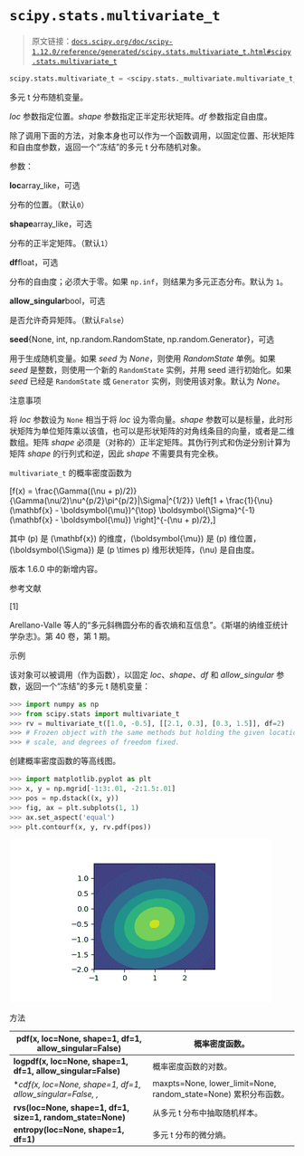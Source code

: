 # `scipy.stats.multivariate_t`

> 原文链接：[`docs.scipy.org/doc/scipy-1.12.0/reference/generated/scipy.stats.multivariate_t.html#scipy.stats.multivariate_t`](https://docs.scipy.org/doc/scipy-1.12.0/reference/generated/scipy.stats.multivariate_t.html#scipy.stats.multivariate_t)

```py
scipy.stats.multivariate_t = <scipy.stats._multivariate.multivariate_t_gen object>
```

多元 t 分布随机变量。

*loc* 参数指定位置。*shape* 参数指定正半定形状矩阵。*df* 参数指定自由度。

除了调用下面的方法，对象本身也可以作为一个函数调用，以固定位置、形状矩阵和自由度参数，返回一个“冻结”的多元 t 分布随机对象。

参数：

**loc**array_like，可选

分布的位置。（默认`0`）

**shape**array_like，可选

分布的正半定矩阵。（默认`1`）

**df**float，可选

分布的自由度；必须大于零。如果 `np.inf`，则结果为多元正态分布。默认为 `1`。

**allow_singular**bool，可选

是否允许奇异矩阵。（默认`False`）

**seed**{None, int, np.random.RandomState, np.random.Generator}，可选

用于生成随机变量。如果 *seed* 为 *None*，则使用 *RandomState* 单例。如果 *seed* 是整数，则使用一个新的 `RandomState` 实例，并用 seed 进行初始化。如果 *seed* 已经是 `RandomState` 或 `Generator` 实例，则使用该对象。默认为 *None*。

注意事项

将 *loc* 参数设为 `None` 相当于将 *loc* 设为零向量。*shape* 参数可以是标量，此时形状矩阵为单位矩阵乘以该值，也可以是形状矩阵的对角线条目的向量，或者是二维数组。矩阵 *shape* 必须是（对称的）正半定矩阵。其伪行列式和伪逆分别计算为矩阵 *shape* 的行列式和逆，因此 *shape* 不需要具有完全秩。

`multivariate_t` 的概率密度函数为

\[f(x) = \frac{\Gamma((\nu + p)/2)}{\Gamma(\nu/2)\nu^{p/2}\pi^{p/2}|\Sigma|^{1/2}} \left[1 + \frac{1}{\nu} (\mathbf{x} - \boldsymbol{\mu})^{\top} \boldsymbol{\Sigma}^{-1} (\mathbf{x} - \boldsymbol{\mu}) \right]^{-(\nu + p)/2},\]

其中 \(p\) 是 \(\mathbf{x}\) 的维度，\(\boldsymbol{\mu}\) 是 \(p\) 维位置，\(\boldsymbol{\Sigma}\) 是 \(p \times p\) 维形状矩阵，\(\nu\) 是自由度。

版本 1.6.0 中的新增内容。

参考文献

[1]

Arellano-Valle 等人的“多元斜椭圆分布的香农熵和互信息”。《斯堪的纳维亚统计学杂志》。第 40 卷，第 1 期。

示例

该对象可以被调用（作为函数），以固定 *loc*、*shape*、*df* 和 *allow_singular* 参数，返回一个“冻结”的多元 t 随机变量：

```py
>>> import numpy as np
>>> from scipy.stats import multivariate_t
>>> rv = multivariate_t([1.0, -0.5], [[2.1, 0.3], [0.3, 1.5]], df=2)
>>> # Frozen object with the same methods but holding the given location,
>>> # scale, and degrees of freedom fixed. 
```

创建概率密度函数的等高线图。

```py
>>> import matplotlib.pyplot as plt
>>> x, y = np.mgrid[-1:3:.01, -2:1.5:.01]
>>> pos = np.dstack((x, y))
>>> fig, ax = plt.subplots(1, 1)
>>> ax.set_aspect('equal')
>>> plt.contourf(x, y, rv.pdf(pos)) 
```

![../../_images/scipy-stats-multivariate_t-1.png](img/264531266499f59fb5bd6a41b29dc3a6.png)

方法

| **pdf(x, loc=None, shape=1, df=1, allow_singular=False)** | 概率密度函数。 |
| --- | --- |
| **logpdf(x, loc=None, shape=1, df=1, allow_singular=False)** | 概率密度函数的对数。 |
| **cdf(x, loc=None, shape=1, df=1, allow_singular=False, *,** | maxpts=None, lower_limit=None, random_state=None) 累积分布函数。 |
| **rvs(loc=None, shape=1, df=1, size=1, random_state=None)** | 从多元 t 分布中抽取随机样本。 |
| **entropy(loc=None, shape=1, df=1)** | 多元 t 分布的微分熵。 |
